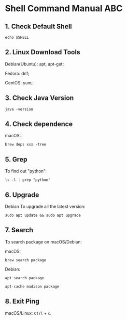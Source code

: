 # Shell Command Manual ABC

## 1. Check Default Shell

    echo $SHELL

## 2. Linux Download Tools

Debian(Ubuntu): apt, apt-get;

Fedora: dnf;

CentOS: yum;

## 3. Check Java Version

    java -version

## 4. Check dependence

macOS:

    brew deps xxx -tree

## 5. Grep

To find out "python":

    ls -l | grep "python"

## 6. Upgrade

Debian To upgrade all the latest version:

    sudo apt update && sudo apt upgrade

## 7. Search

To search package on macOS/Debian:

macOS:

    brew search package

Debian:

    apt search package

    apt-cache madison package

## 8. Exit Ping

macOS/Linux: `Ctrl` + `c`.
